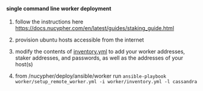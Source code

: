 #### single command line worker deployment

1. follow the instructions here https://docs.nucypher.com/en/latest/guides/staking_guide.html

2. provision ubuntu hosts accessible from the internet

3. modify the contents of [inventory.yml](inventory.yml) to add your worker addresses, staker addresses, and passwords, as well as the addresses of your host(s)

4. from /nucypher/deploy/ansible/worker run `ansible-playbook worker/setup_remote_worker.yml -i worker/inventory.yml -l cassandra`